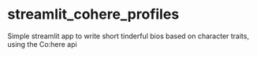 # streamlit_cohere_profiles
Simple streamlit app to write short tinderful bios based on character traits, using the Co:here api
